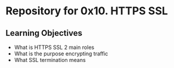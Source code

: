 # Repository for 0x10. HTTPS SSL

## Learning Objectives
* What is HTTPS SSL 2 main roles
* What is the purpose encrypting traffic
* What SSL termination means
